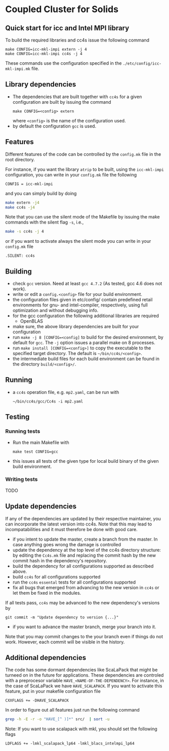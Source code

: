 Coupled Cluster for Solids
==========================

Quick start for icc and Intel MPI library
-----------------------------------------

To build the required libraries and cc4s issue the following command
```
make CONFIG=icc-mkl-impi extern -j 4
make CONFIG=icc-mkl-impi cc4s -j 4
```

These commands use the configuration specified in the `./etc/config/icc-mkl-impi.mk` file.

Library dependencies
--------------------

- The dependencies that are built together with `cc4s` for a given configuration
  are built by issuing the command
  ```
  make CONFIG=<config> extern
  ```
  where `<config>` is the name of the configuration used.
- by default the configuration `gcc` is used.

Features
--------

Different features of the code can be controlled by the `config.mk`
file in the root directory.

For instance, if you want the library `atrip` to be built,
using the `icc-mkl-impi` configuration,
you can write in your `config.mk` file the following

```make
CONFIG = icc-mkl-impi
```

and you can simply build by doing

```sh
make extern -j4
make cc4s -j4
```

Note that you can use the silent mode of the Makefile by issuing
the make commands with the silent flag `-s`, i.e.,
```sh
make -s cc4s -j 4
```
or if you want to activate always the silent mode you can write in your
`config.mk` file

```make
.SILENT: cc4s
```

Building
--------

-   check `gcc` version. Need at least `gcc 4.7.2` (As tested, gcc 4.6 does
    not work).
-   write or edit a `config.<config>` file for your build environment.
-   the configuration files given in etc/config/ contain
    predefined retail environments for gnu- and intel-compiler, respectively,
    using full optimization and without debugging info.
-   for the gcc configuration the following additional libraries are
    required
    - OpenBLAS
- make sure, the above library dependencies are built for your configuration
- run `make -j 8 [CONFIG=<config]` to build for the desired environment, by
  default for `gcc`. The `-j` option issues a parallel make on 8 processes.
- run `make install [CONFIG=<config>]` to copy the executable to the specified
  target directory. The default is `~/bin/cc4s/<config>`.
- the intermediate build files for each build environment can be found in the
  directory `build/<config>/`.

Running
-------

-   a `cc4s` operation file, e.g. `mp2.yaml`, can be run with
    ```
    ~/bin/cc4s/gcc/Cc4s -i mp2.yaml
    ```

Testing
-------

### Running tests

- Run the main Makefile with
  ```
  make test CONFIG=gcc
  ```
- this issues all tests of the given type for local build binary of the given
  build environment.

### Writing tests

TODO

Update dependencies
-------------------

If any of the dependencies are updated by their respective maintainer, you
can incorporate the latest version into cc4s. Note that this may lead to
incompatabilities and it must therefore be done with good care.

- if you intent to update the master, create a branch from the master.
  In case anything goes wrong the damage is controlled
- update the dependency at the top level of the cc4s directory structure:
  by editing the `Cc4s.mk` file and replacing the commit hash
  by the new commit hash in the dependency's repository.
- build the dependency for all configurations supported as described above.
- build `cc4s` for all configurations supported
- run the `cc4s` `essental` tests for all configurations supported
- fix all bugs that emerged from advancing to the new version in `cc4s` or
  let them be fixed in the modules.

If all tests pass, `cc4s` may be advanced to the new dependency's  versions
by
```
git commit -m "Update dependency to version {...}"
```

- if you want to advance the master branch, merge your branch into it.

Note that you may commit changes to the your branch even if things do
not work. However, each commit will be visible in the history.


Additional dependencies
-----------------------

The code has some dormant dependencies like ScaLaPack that might be turneed
on in the future for applications. These dependencies are controled
with a preprocesor variable `HAVE_<NAME-OF-THE-DEPENDENCY>`.
For instance, in the case of ScaLaPack we have `HAVE_SCALAPACK`.
If you want to activate this feature, put in your makefile configuration
file

```make
CXXFLAGS += -DHAVE_SCALAPACK
```

In order to figure out all features just run the following command

```sh
grep -h -E -r -o "HAVE_[^ )]*" src/  | sort -u
```

Note: If you want to use scalapack with mkl, you should set the following
flags

```make
LDFLAGS += -lmkl_scalapack_lp64 -lmkl_blacs_intelmpi_lp64
```
